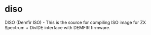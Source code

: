 # diso
DISO (Demfir ISO) - This is the source for compiling ISO image for ZX Spectrum + DivIDE interface with DEMFIR firmware.
